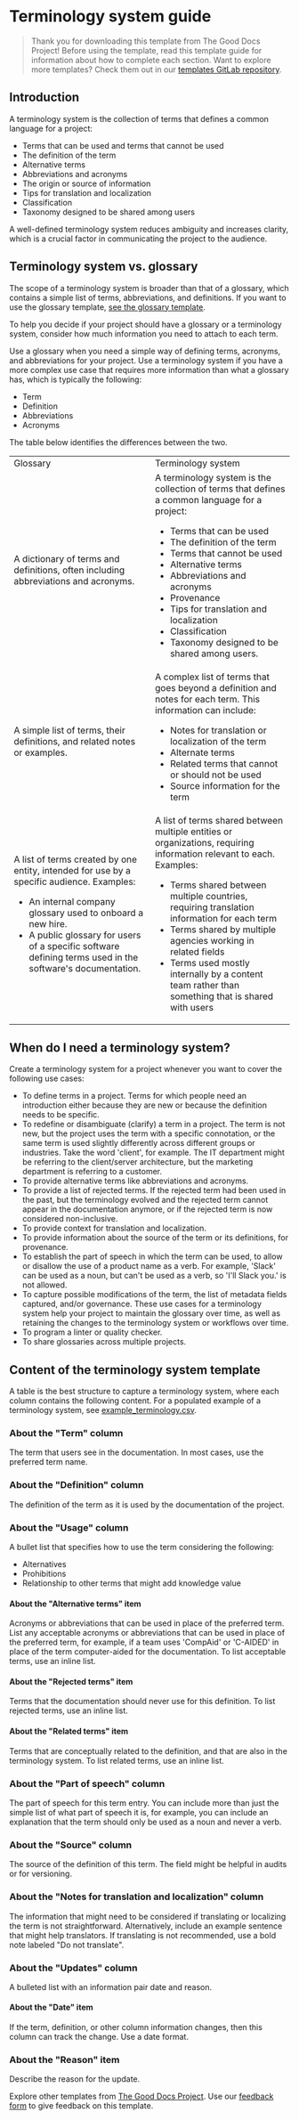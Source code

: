 # Terminology system guide

> Thank you for downloading this template from The Good Docs Project! Before using the template, read this template guide for information about how to complete each section.
> Want to explore more templates? Check them out in our [templates GitLab repository](https://gitlab.com/tgdp/templates).

## Introduction

A terminology system is the collection of terms that defines a common language for a project:

* Terms that can be used and terms that cannot be used
* The definition of the term
* Alternative terms
* Abbreviations and acronyms
* The origin or source of information
* Tips for translation and localization
* Classification
* Taxonomy designed to be shared among users

A well-defined terminology system reduces ambiguity and increases clarity, which is a crucial factor in communicating the project to the audience.

## Terminology system vs. glossary

The scope of a terminology system is broader than that of a glossary, which contains a simple list of terms, abbreviations, and definitions.
If you want to use the glossary template, [see the glossary template](https://gitlab.com/tgdp/templates/-/tree/main/glossary).

To help you decide if your project should have a glossary or a terminology system, consider how much information you need to attach to each term.

Use a glossary when you need a simple way of defining terms, acronyms, and abbreviations for your project.
Use a terminology system if you have a more complex use case that requires more information than what a glossary has, which is typically the following:

* Term
* Definition
* Abbreviations
* Acronyms

The table below identifies the differences between the two.

<table>
  <tr>
   <td>Glossary</td>
   <td>Terminology system</td>
  </tr>
  <tr>
   <td>A dictionary of terms and definitions, often including abbreviations and acronyms.</td>
   <td>A terminology system is the collection of terms that defines a common language for a project:
    <ul>
      <li>Terms that can be used</li>
      <li>The definition of the term</li>
      <li>Terms that cannot be used</li>
      <li>Alternative terms</li>
      <li>Abbreviations and acronyms</li>
      <li>Provenance</li>
      <li>Tips for translation and localization</li>
      <li>Classification</li>
      <li>Taxonomy designed to be shared among users.</li>
    </ul>
   </td>
  </tr>
  <tr>
    <td>A simple list of terms, their definitions, and related notes or examples.
    </td>
    <td>A complex list of terms that goes beyond a definition and notes for each term.
    This information can include:
    <ul>
      <li>Notes for translation or localization of the term</li>
      <li>Alternate terms</li>
      <li>Related terms that cannot or should not be used</li>
      <li>Source information for the term</li>
    </ul>
    </td>
  </tr>
  <tr>
    <td>A list of terms created by one entity, intended for use by a specific audience.
    Examples:
    <ul>
    <li>An internal company glossary used to onboard a new hire.</li>
    <li>A public glossary for users of a specific software defining terms used in the software's documentation.</li>
    </ul>
    </td>
    <td>A list of terms shared between multiple entities or organizations, requiring information relevant to each.
      Examples:
      <ul>
        <li>Terms shared between multiple countries, requiring translation information for each term</li>
        <li>Terms shared by multiple agencies working in related fields</li>
        <li>Terms used mostly internally by a content team rather than something that is shared with users</li>
      </ul>
    </td>
  </tr>
</table>

## When do I need a terminology system?

Create a terminology system for a project whenever you want to cover the following use cases:

* To define terms in a project.
Terms for which people need an introduction either because they are new or because the definition needs to be specific.
* To redefine or disambiguate (clarify) a term in a project.
The term is not new, but the project uses the term with a specific connotation, or the same term is used slightly differently across different groups or industries.
Take the word 'client', for example.
The IT department might be referring to the client/server architecture, but the marketing department is referring to a customer.
* To provide alternative terms like abbreviations and acronyms.
* To provide a list of rejected terms.
If the rejected term had been used in the past, but the terminology evolved and the rejected term cannot appear in the documentation anymore, or if the rejected term is now considered non-inclusive.
* To provide context for translation and localization.
* To provide information about the source of the term or its definitions, for provenance.
* To establish the part of speech in which the term can be used, to allow or disallow the use of a product name as a verb.
For example, 'Slack' can be used as a noun, but can't be used as a verb, so 'I'll Slack you.' is not allowed.
* To capture possible modifications of the term, the list of metadata fields captured, and/or governance.
These use cases for a terminology system help your project to maintain the glossary over time, as well as retaining the changes to the terminology system or workflows over time.
* To program a linter or quality checker.
* To share glossaries across multiple projects.

## Content of the terminology system template

A table is the best structure to capture a terminology system, where each column contains the following content.
For a populated example of a terminology system, see [example_terminology.csv](/terminology-system/example_terminology-system.csv).

### About the "Term" column

The term that users see in the documentation.
In most cases, use the preferred term name.

### About the "Definition" column

The definition of the term as it is used by the documentation of the project.

### About the "Usage" column

A bullet list that specifies how to use the term considering the following:

* Alternatives
* Prohibitions
* Relationship to other terms that might add knowledge value

#### About the "Alternative terms" item

Acronyms or abbreviations that can be used in place of the preferred term.
List any acceptable acronyms or abbreviations that can be used in place of the preferred term, for example, if a team uses 'CompAid' or 'C-AIDED' in place of the term computer-aided for the documentation.
To list acceptable terms, use an inline list.

#### About the "Rejected terms" item

Terms that the documentation should never use for this definition.
To list rejected terms, use an inline list.

#### About the "Related terms" item

Terms that are conceptually related to the definition, and that are also in the terminology system.
To list related terms, use an inline list.

### About the "Part of speech" column

The part of speech for this term entry.
You can include more than just the simple list of what part of speech it is, for example, you can include an explanation that the term should only be used as a noun and never a verb.

### About the "Source" column

The source of the definition of this term.
The field might be helpful in audits or for versioning.

### About the "Notes for translation and localization" column

The information that might need to be considered if translating or localizing the term is not straightforward.
Alternatively, include an example sentence that might help translators.
If translating is not recommended, use a bold note labeled "Do not translate".

### About the "Updates" column

A bulleted list with an information pair date and reason.

#### About the "Date" item

If the term, definition, or other column information changes, then this column can track the change.
Use a date format.

### About the "Reason" item

Describe the reason for the update.

Explore other templates from [The Good Docs Project](https://gitlab.com/tgdp/templates).
Use our [feedback form](https://thegooddocsproject.dev/feedback/?template=Terminology%20system%20template) to give feedback on this template.
